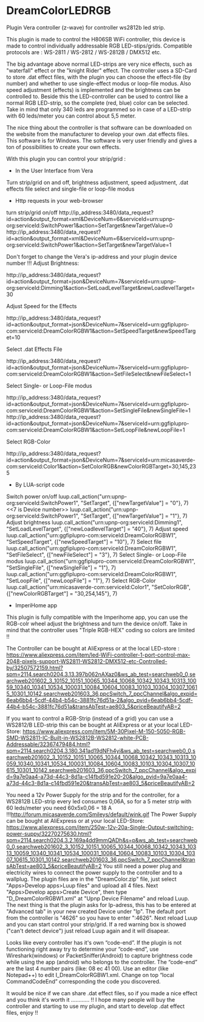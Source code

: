 # DreamColorLEDRGB
Plugin Vera controller (z-wave) for controller ws2812b led strip.

This plugin is made to control the H806SB WiFi controller, this device is made to control individually addressable RGB LED-stips/grids.
Compatible protocols are :  WS-2811 / WS-2812 /  WS-2812B / DMX512 etc.

The big advantage above normal LED-strips are very nice effects, such as "waterfall" effect or the "knight Rider" effect.
The controller uses a SD-Card to store .dat effect files, with the plugin you can choose the effect-file (by number) and whether to use
single-effect modus or loop-file modus. 
Also speed adjustment (effects) is implemented and the brightness can be controlled to.
Beside this the LED-controller can be used to control like a normal RGB LED-strip, so the complete (red, blue) color can be selected. Take in mind that only 340 leds are programmed so in case of a LED-strip with 60 leds/meter you can control about 5,5 meter.

The nice thing about the controller is that software can be downloaded on the website from the manufacturer to develop your own .dat effects files. This software is for Windows. The software is very user friendly and gives a ton of possibilities to create your own effects.

With this plugin you can control your strip/grid : 
 - In the User Interface from Vera  

Turn strip/grid on and off, brightness adjustment, speed adjustment, .dat effects file select and single-file or loop-file modus

 - Http requests in your web-browser

turn strip/grid on/off
http://ip_address:3480/data_request?id=action&output_format=xml&DeviceNum=6&serviceId=urn:upnp-org:serviceId:SwitchPower1&action=SetTarget&newTargetValue=0 
http://ip_address:3480/data_request?id=action&output_format=xml&DeviceNum=6&serviceId=urn:upnp-org:serviceId:SwitchPower1&action=SetTarget&newTargetValue=1

Don't forget to change the Vera's ip-address and your plugin device number !!!
Adjust Brightness:

http://ip_address:3480/data_request?id=action&output_format=json&DeviceNum=7&serviceId=urn:upnp-org:serviceId:Dimming1&action=SetLoadLevelTarget&newLoadlevelTarget=30

Adjust Speed for the Effects

http://ip_address:3480/data_request?id=action&output_format=json&DeviceNum=7&serviceId=urn:ggfiplupro-com:serviceId:DreamColorRGBW1&action=SetSpeedTarget&newSpeedTarget=10

Select .dat Effects File

http://ip_address:3480/data_request?id=action&output_format=json&DeviceNum=7&serviceId=urn:ggfiplupro-com:serviceId:DreamColorRGBW1&action=SetFileSelect&newFileSelect=1

Select Single- or Loop-File modus

http://ip_address:3480/data_request?id=action&output_format=json&DeviceNum=7&serviceId=urn:ggfiplupro-com:serviceId:DreamColorRGBW1&action=SetSingleFile&newSingleFile=1
http://ip_address:3480/data_request?id=action&output_format=json&DeviceNum=7&serviceId=urn:ggfiplupro-com:serviceId:DreamColorRGBW1&action=SetLoopFile&newLoopFile=1

Select RGB-Color

http://ip_address:3480/data_request?id=action&output_format=json&DeviceNum=7&serviceId=urn:micasaverde-com:serviceId:Color1&action=SetColorRGB&newColorRGBTarget=30,145,235

 - By LUA-script code

Switch power on/off
luup.call_action("urn:upnp-org:serviceId:SwitchPower1", "SetTarget", {["newTargetValue"] = "0"}, 7)  <<7 is Device number>>
luup.call_action("urn:upnp-org:serviceId:SwitchPower1", "SetTarget", {["newTargetValue"] = "1"}, 7)
Adjust brightness
luup.call_action("urn:upnp-org:serviceId:Dimming1", "SetLoadLevelTarget", {["newLoadlevelTarget"] = "40"}, 7)
Adjust speed
luup.call_action("urn:ggfiplupro-com:serviceId:DreamColorRGBW1", "SetSpeedTarget", {["newSpeedTarget"] = "10"}, 7)
Select file
luup.call_action("urn:ggfiplupro-com:serviceId:DreamColorRGBW1", "SetFileSelect", {["newFileSelect"] = "3"}, 7)
Select Single- or Loop-File modus
luup.call_action("urn:ggfiplupro-com:serviceId:DreamColorRGBW1", "SetSingleFile", {["newSingleFile"] = "1"}, 7)
luup.call_action("urn:ggfiplupro-com:serviceId:DreamColorRGBW1", "SetLoopFile", {["newLoopFile"] = "1"}, 7)
Select RGB-Color
luup.call_action("urn:micasaverde-com:serviceId:Color1", "SetColorRGB", {["newColorRGBTarget"] = "30,254,145"}, 7)

 - ImperiHome app

This plugin is fully compatible with the Imperihome app, you can use the RGB-colr wheel adjust the brightness and turn the device on/off.
Take in mind that the controller uses "Triple RGB-HEX" coding so colors are limited !!

The Controller can be bought at AliExpress or at the local LED-store :
https://www.aliexpress.com/item/led-WiFi-controller-1-port-control-max-2048-pixels-support-WS2811-WS2812-DMX512-etc-Controlled-by/32507572159.html?spm=2114.search0204.3.13.397b062nAXaz0&ws_ab_test=searchweb0_0,searchweb201602_3_10152_10151_10065_10344_10068_10342_10343_10313_10059_10340_10341_10534_100031_10084_10604_10083_10103_10304_10307_10615_10301_10142,searchweb201603_36,ppcSwitch_7_ppcChannel&algo_expid=6eab6bb4-5cdf-44b4-b54c-3881fc76d51a-2&algo_pvid=6eab6bb4-5cdf-44b4-b54c-3881fc76d51a&transAbTest=ae803_5&priceBeautifyAB=2

If you want to control a RGB-Strip (instead of a grid) you can use a WS2812/B LED-strip this can be bought at AliExpress or at your local LED-Store:
https://www.aliexpress.com/item/5M-30Pixel-M-150-5050-RGB-SMD-WS2811-IC-Built-in-WS2812B-WS2812-white-PCB-Addressable/32367479484.html?spm=2114.search0204.3.180.341ad19dNFh4yi&ws_ab_test=searchweb0_0,searchweb201602_3_10152_10151_10065_10344_10068_10342_10343_10313_10059_10340_10341_10534_100031_10084_10604_10083_10103_10304_10307_10615_10301_10142,searchweb201603_36,ppcSwitch_7_ppcChannel&algo_expid=9a7e0aa4-a73d-44c3-8d1a-c14fbd591e20-20&algo_pvid=9a7e0aa4-a73d-44c3-8d1a-c14fbd591e20&transAbTest=ae803_5&priceBeautifyAB=2

You need a 12v Power Supply for the strip and for the controller, for a WS2812B LED-strip every led consumes 0,06A, so for a 5 meter strip with 60 leds/meter you need 60x5x0,06 = 18 A !!!http://forum.micasaverde.com/Smileys/default/wink.gif
The Power Supply can be bought at AliExpress or at your local LED-Store:
https://www.aliexpress.com/item/250w-12v-20a-Single-Output-switching-power-suppy/32270275630.html?spm=2114.search0204.3.2.169a4dd9mmQADh&s=p&ws_ab_test=searchweb0_0,searchweb201602_3_10152_10151_10065_10344_10068_10342_10343_10313_10059_10340_10341_10534_100031_10084_10604_10083_10103_10304_10307_10615_10301_10142,searchweb201603_36,ppcSwitch_7_ppcChannel&transAbTest=ae803_5&priceBeautifyAB=2
You still need a power plug and electricity wires to connect the power supply to the controller and to a wallplug.
The plugin files are in the "DreamColor.zip" file, just select "Apps>Develop apps>Luup files" and upload all 4 files.
Next  "Apps>Develop apps>Create Device", then type "D_DreamColorRGBW1.xml" at "Upnp Device Filename" and reload Luup.
The next thing is that the plugin asks for Ip-adress, this has to be entered at "Advanced tab" in your new created Device under "Ip".
The default port from the controller is "4626" so you have to enter "<youripadress>:4626". Next reload Luup and you can start control your strip/grid. If a red warning box is showed ("can't detect device") just reload Luup again and it will disapear.

Looks like every controller has it's own “code-end”. If the plugin is not functioning right away try to determine your “code-end”, use Wireshark(windows) or PacketSniffer(Android) to capture brightness code while using the app (android) who belongs to the controller. The “code-end” are the last 4 number pairs (like: 08 ec 41 00). Use an editor (like Notepad++) to edit I_DreamColorRGBW1.xml. Change on top “local CommandCodeEnd” corresponding the code you discovered. 

It would be nice if we can share .dat effect files, so if you made a nice effect and you think it's worth it ............ !!
I hope many people will buy the controller and starting to use my plugin, and start to develop .dat effect files, enjoy !!
